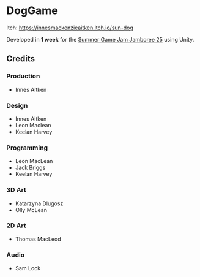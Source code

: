 # DogGame

Itch: https://innesmackenzieaitken.itch.io/sun-dog

Developed in **1 week** for the [Summer Game Jam Jamboree 25](https://itch.io/jam/summer-game-jam-jamboree-25) using Unity.

## Credits
### Production
- Innes Aitken

### Design
- Innes Aitken
- Leon Maclean
- Keelan Harvey

### Programming
- Leon MacLean
- Jack Briggs
- Keelan Harvey

### 3D Art
- Katarzyna Dlugosz
- Olly McLean

### 2D Art
- Thomas MacLeod

### Audio
- Sam Lock
